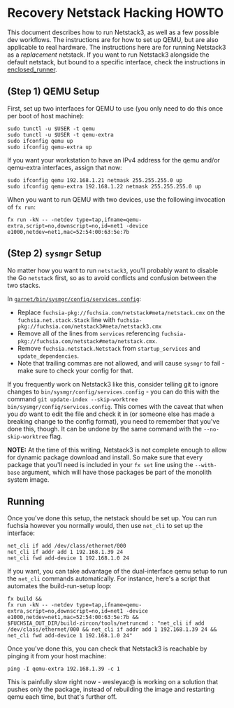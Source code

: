 # Recovery Netstack Hacking HOWTO

This document describes how to run Netstack3, as well as a few possible dev
workflows. The instructions are for how to set up QEMU, but are also applicable
to real hardware. The instructions here are for running Netstack3 as a 
*replacement* netstack. If you want to run Netstack3 alongside the default
netstack, but bound to a specific interface, check the instructions in
[enclosed_runner](../tools/enclosed_runner/README.md).

## (Step 1) QEMU Setup

First, set up two interfaces for QEMU to use (you only need to do this once per
boot of host machine):

```
sudo tunctl -u $USER -t qemu
sudo tunctl -u $USER -t qemu-extra
sudo ifconfig qemu up
sudo ifconfig qemu-extra up
```

If you want your workstation to have an IPv4 address for the qemu and/or
qemu-extra interfaces, assign that now:

```
sudo ifconfig qemu 192.168.1.21 netmask 255.255.255.0 up
sudo ifconfig qemu-extra 192.168.1.22 netmask 255.255.255.0 up
```

When you want to run QEMU with two devices, use the following invocation of
`fx run`:

```
fx run -kN -- -netdev type=tap,ifname=qemu-extra,script=no,downscript=no,id=net1 -device e1000,netdev=net1,mac=52:54:00:63:5e:7b
```

## (Step 2) `sysmgr` Setup

No matter how you want to run `netstack3`, you'll probably want to disable the
Go `netstack` first, so as to avoid conflicts and confusion between the two
stacks.

In [`garnet/bin/sysmgr/config/services.config`](../sysmgr/config/services.config):

* Replace `fuchsia-pkg://fuchsia.com/netstack#meta/netstack.cmx` on the
  `fuchsia.net.stack.Stack` line with
  `fuchsia-pkg://fuchsia.com/netstack3#meta/netstack3.cmx`
* Remove all of the lines from `services` referencing
  `fuchsia-pkg://fuchsia.com/netstack#meta/netstack.cmx`.
* Remove `fuchsia.netstack.Netstack` from `startup_services` and
  `update_dependencies`.
* Note that trailing commas are not allowed, and will cause `sysmgr` to fail -
  make sure to check your config for that.

If you frequently work on Netstack3 like this, consider telling git to ignore
changes to `bin/sysmgr/config/services.config` - you can do this with the
command `git update-index --skip-worktree bin/sysmgr/config/services.config`.
This comes with the caveat that when you _do_ want to edit the file and check it
in (or someone else has made a breaking change to the config format), you need
to remember that you've done this, though. It can be undone by the same command
with the `--no-skip-worktree` flag.

**NOTE:** At the time of this writing, Netstack3 is not complete enough to allow
for dynamic package download and install. So make sure that every package that
you'll need is included in your `fx set` line using the `--with-base` argument,
which will have those packages be part of the monolith system image.

## Running

Once you've done this setup, the netstack should be set up. You can run fuchsia
however you normally would, then use `net_cli` to set up the interface:

```
net_cli if add /dev/class/ethernet/000
net_cli if addr add 1 192.168.1.39 24
net_cli fwd add-device 1 192.168.1.0 24
```

If you want, you can take advantage of the dual-interface qemu setup to run the
`net_cli` commands automatically. For instance, here's a script that automates
the build-run-setup loop:

```
fx build &&
fx run -kN -- -netdev type=tap,ifname=qemu-extra,script=no,downscript=no,id=net1 -device e1000,netdev=net1,mac=52:54:00:63:5e:7b &&
$FUCHSIA_OUT_DIR/build-zircon/tools/netruncmd : "net_cli if add /dev/class/ethernet/000 && net_cli if addr add 1 192.168.1.39 24 && net_cli fwd add-device 1 192.168.1.0 24"
```

Once you've done this, you can check that Netstack3 is reachable by pinging it
from your host machine:

```
ping -I qemu-extra 192.168.1.39 -c 1
```

This is painfully slow right now - wesleyac@ is working on a solution that
pushes only the package, instead of rebuilding the image and restarting qemu
each time, but that's further off.
